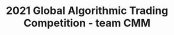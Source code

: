 ---
layout: single
title: "2021 Global Algorithmic Trading Competition - team CMM"
categories: "competition"
tag: [python, algo-trading]
toc: true
---